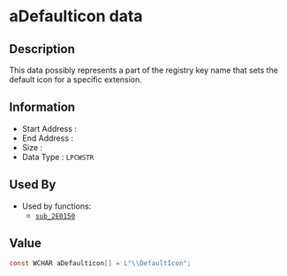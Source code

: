 # aDefaulticon data

## Description

This data possibly represents a part of the registry key name that sets the default icon for a specific extension.

## Information

* Start Address : 
* End Address : 
* Size : 
* Data Type : `LPCWSTR`

## Used By

* Used by functions:
  * [`sub_2E0150`](sub_2E0150.md)

## Value

```c
const WCHAR aDefaulticon[] = L"\\DefaultIcon";
```

